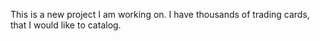 This is a new project I am working on.  I have thousands of trading cards, that I would like to catalog.
